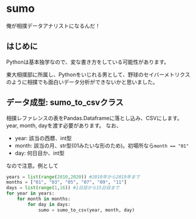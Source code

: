 # sumo



俺が相撲データアナリストになるんだ！



## はじめに

Pythonは基本独学なので、変な書き方をしている可能性があります。

東大相撲部に所属し、Pythonをいじれる男として、野球のセイバーメトリクスのように相撲でも面白いデータ分析ができないかと思いました。

## データ成型: sumo_to_csvクラス

相撲レファレンスの表をPandas.Dataframeに落とし込み、CSVにします。
year, month, dayを渡す必要があります。
なお、

- year: 該当の西暦、int型
- month: 該当の月、str型(01みたいな形のため)。初場所なら```month == "01"```
- day: 何日目か、int型

なので注意。例として

```python
years = list(range(2010,2020)) #2010年から2019年まで
months = ["01", "03", "05", "07", "09", "11"]
days = list(range(1,16)) #1日目から15日目まで
for year in years:
    for month in months:
        for day in days:
            sumo = sumo_to_csv(year, month, day)
```

